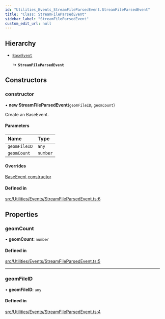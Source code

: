 ```yaml
---
id: "Utilities_Events_StreamFileParsedEvent.StreamFileParsedEvent"
title: "Class: StreamFileParsedEvent"
sidebar_label: "StreamFileParsedEvent"
custom_edit_url: null
---
```




## Hierarchy

- [`BaseEvent`](../Utilities_BaseEvent.BaseEvent)

  ↳ **`StreamFileParsedEvent`**

## Constructors

### constructor

• **new StreamFileParsedEvent**(`geomFileID`, `geomCount`)

Create an BaseEvent.

#### Parameters

| Name | Type |
| :------ | :------ |
| `geomFileID` | `any` |
| `geomCount` | `number` |

#### Overrides

[BaseEvent](../Utilities_BaseEvent.BaseEvent).[constructor](../Utilities_BaseEvent.BaseEvent#constructor)

#### Defined in

[src/Utilities/Events/StreamFileParsedEvent.ts:6](https://github.com/ZeaInc/zea-engine/blob/92469dc96/src/Utilities/Events/StreamFileParsedEvent.ts#L6)

## Properties

### geomCount

• **geomCount**: `number`

#### Defined in

[src/Utilities/Events/StreamFileParsedEvent.ts:5](https://github.com/ZeaInc/zea-engine/blob/92469dc96/src/Utilities/Events/StreamFileParsedEvent.ts#L5)

___

### geomFileID

• **geomFileID**: `any`

#### Defined in

[src/Utilities/Events/StreamFileParsedEvent.ts:4](https://github.com/ZeaInc/zea-engine/blob/92469dc96/src/Utilities/Events/StreamFileParsedEvent.ts#L4)

